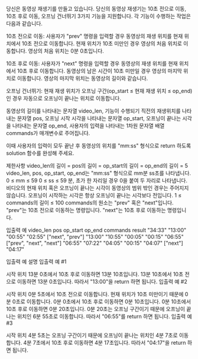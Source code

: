 당신은 동영상 재생기를 만들고 있습니다. 당신의 동영상 재생기는 
10초 전으로 이동,
10초 후로 이동, 
오프닝 건너뛰기 3가지 기능을 지원합니다. 
각 기능이 수행하는 작업은 다음과 같습니다.

10초 전으로 이동: 사용자가 "prev" 명령을 입력할 경우 동영상의 재생 위치를 현재 위치에서 10초 전으로 이동합니다. 현재 위치가 10초 미만인 경우 영상의 처음 위치로 이동합니다. 영상의 처음 위치는 0분 0초입니다.

10초 후로 이동: 사용자가 "next" 명령을 입력할 경우 동영상의 재생 위치를 현재 위치에서 10초 후로 이동합니다. 동영상의 남은 시간이 10초 미만일 경우 영상의 마지막 위치로 이동합니다. 영상의 마지막 위치는 동영상의 길이와 같습니다.

오프닝 건너뛰기: 현재 재생 위치가 오프닝 구간(op_start ≤ 현재 재생 위치 ≤ op_end)인 경우 자동으로 오프닝이 끝나는 위치로 이동합니다.


동영상의 길이를 나타내는 문자열 video_len, 
기능이 수행되기 직전의 재생위치를 나타내는 문자열 pos, 
오프닝 시작 시각을 나타내는 문자열 op_start, 
오프닝이 끝나는 시각을 나타내는 문자열 op_end, 
사용자의 입력을 나타내는 1차원 문자열 배열 commands가 매개변수로 주어집니다. 

이때 사용자의 입력이 모두 끝난 후 동영상의 위치를 "mm:ss" 형식으로 return 하도록 solution 함수를 완성해 주세요.

제한사항
video_len의 길이 = pos의 길이 = op_start의 길이 = op_end의 길이 = 5
video_len, pos, op_start, op_end는 "mm:ss" 형식으로 mm분 ss초를 나타냅니다.
0 ≤ mm ≤ 59
0 ≤ ss ≤ 59
분, 초가 한 자리일 경우 0을 붙여 두 자리로 나타냅니다.
비디오의 현재 위치 혹은 오프닝이 끝나는 시각이 동영상의 범위 밖인 경우는 주어지지 않습니다.
오프닝이 시작하는 시각은 항상 오프닝이 끝나는 시각보다 전입니다.
1 ≤ commands의 길이 ≤ 100
commands의 원소는 "prev" 혹은 "next"입니다.
"prev"는 10초 전으로 이동하는 명령입니다.
"next"는 10초 후로 이동하는 명령입니다.


입출력 예
video_len	pos	op_start	op_end	commands	result
"34:33"	"13:00"	"00:55"	"02:55"	["next", "prev"]	"13:00"
"10:55"	"00:05"	"00:15"	"06:55"	["prev", "next", "next"]	"06:55"
"07:22"	"04:05"	"00:15"	"04:07"	["next"]	"04:17"


입출력 예 설명
입출력 예 #1

시작 위치 13분 0초에서 10초 후로 이동하면 13분 10초입니다.
13분 10초에서 10초 전으로 이동하면 13분 0초입니다.
따라서 "13:00"을 return 하면 됩니다.
입출력 예 #2

시작 위치 0분 5초에서 10초 전으로 이동합니다. 현재 위치가 10초 미만이기 때문에 0분 0초로 이동합니다.
0분 0초에서 10초 후로 이동하면 0분 10초입니다.
0분 10초에서 10초 후로 이동하면 0분 20초입니다. 0분 20초는 오프닝 구간이기 때문에 오프닝이 끝나는 위치인 6분 55초로 이동합니다. 따라서 "06:55"를 return 하면 됩니다.
입출력 예 #3

시작 위치 4분 5초는 오프닝 구간이기 때문에 오프닝이 끝나는 위치인 4분 7초로 이동합니다. 4분 7초에서 10초 후로 이동하면 4분 17초입니다. 따라서 "04:17"을 return 하면 됩니다.